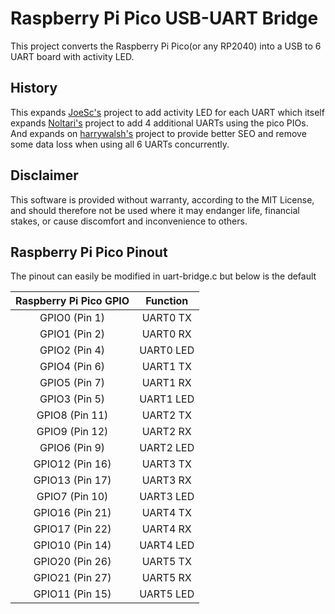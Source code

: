 Raspberry Pi Pico USB-UART Bridge
=================================
This project converts the Raspberry Pi Pico(or any RP2040) into a USB to 6 UART board with activity LED.

History
----------

This expands [JoeSc's](https://github.com/JoeSc/pico-sexa-uart-bridge) project to add activity LED for each UART which itself expands [Noltari's](https://github.com/Noltari/pico-uart-bridge) project to add 4 additional UARTs using the pico PIOs. And expands on [harrywalsh's](https://github.com/harrywalsh/pico-hw_and_pio-uart-gridge) project to provide better SEO and remove some data loss when using all 6 UARTs concurrently.

Disclaimer
----------

This software is provided without warranty, according to the MIT License, and should therefore not be used where it may endanger life, financial stakes, or cause discomfort and inconvenience to others.

Raspberry Pi Pico Pinout
------------------------
The pinout can easily be modified in uart-bridge.c but below is the default

| Raspberry Pi Pico GPIO | Function |
|:----------------------:|:--------:|
| GPIO0 (Pin 1)          | UART0 TX |
| GPIO1 (Pin 2)          | UART0 RX |
| GPIO2 (Pin 4)          | UART0 LED |
| GPIO4 (Pin 6)          | UART1 TX |
| GPIO5 (Pin 7)          | UART1 RX |
| GPIO3 (Pin 5)          | UART1 LED |
| GPIO8 (Pin 11)         | UART2 TX |
| GPIO9 (Pin 12)         | UART2 RX |
| GPIO6 (Pin 9)          | UART2 LED |
| GPIO12 (Pin 16)        | UART3 TX |
| GPIO13 (Pin 17)        | UART3 RX |
| GPIO7 (Pin 10)         | UART3 LED |
| GPIO16 (Pin 21)        | UART4 TX |
| GPIO17 (Pin 22)        | UART4 RX |
| GPIO10 (Pin 14)        | UART4 LED |
| GPIO20 (Pin 26)        | UART5 TX |
| GPIO21 (Pin 27)        | UART5 RX |
| GPIO11 (Pin 15)        | UART5 LED |
